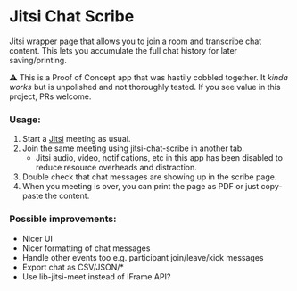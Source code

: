# Jitsi Chat Scribe

Jitsi wrapper page that allows you to join a room and transcribe chat content. This lets you accumulate the full chat 
history for later saving/printing.

:warning: This is a Proof of Concept app that was hastily cobbled together. It _kinda works_ but is unpolished and not
thoroughly tested. If you see value in this project, PRs welcome.

### Usage:
1. Start a [Jitsi](https://meet.jit.si) meeting as usual.
2. Join the same meeting using jitsi-chat-scribe in another tab.
   * Jitsi audio, video, notifications, etc in this app has been disabled to reduce resource overheads and distraction.
3. Double check that chat messages are showing up in the scribe page.
4. When you meeting is over, you can print the page as PDF or just copy-paste the content.


### Possible improvements:
* Nicer UI
* Nicer formatting of chat messages
* Handle other events too e.g. participant join/leave/kick messages
* Export chat as CSV/JSON/*
* Use lib-jitsi-meet instead of IFrame API?